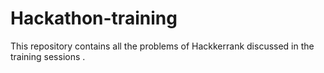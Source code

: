 # Hackathon-training
This repository contains all the problems of Hackkerrank discussed in the training sessions .
